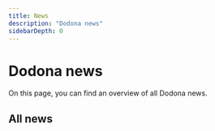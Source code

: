 ```yaml
---
title: News
description: "Dodona news"
sidebarDepth: 0
---
```

# Dodona news

On this page, you can find an overview of all Dodona news.

## All news
<NewsIndex category="current" lang="en"/>